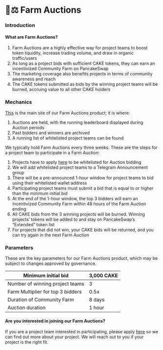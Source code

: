 # 🧑⚖ Farm Auctions

### Introduction

#### What are Farm Auctions?

1. Farm Auctions are a highly effective way for project teams to boost token liquidity, increase trading volume, and draw in organic traffic/users
2. As long as a project bids with sufficient CAKE tokens, they can earn an incentivized Community Farm on PancakeSwap
3. The marketing coverage also benefits projects in terms of community awareness and reach&#x20;
4. The CAKE tokens submitted as bids by the winning project teams will be burned, accruing value to all other CAKE holders

### Mechanics

[This](https://pancakeswap.finance/farms/auction) is the main site of our Farm Auctions product; it is where:

1. Auctions are held, with the running leaderboard displayed during Auction periods
2. Past bidders and winners are archived
3. A running list of whitelisted project teams can be found

We typically hold Farm Auctions every three weeks. These are the steps for a project team to participate in a Farm Auction:

1. Projects have to apply [here](https://docs.google.com/forms/d/e/1FAIpQLSfQNsAfh98SAfcqJKR3is2hdvMRdnvfd2F3Hql96vXHgIi3Bw/viewform) to be whitelisted for Auction bidding
2. We will add whitelisted project teams to a Telegram Announcement group
3. There will be a pre-announced 1-hour window for project teams to bid using their whitelisted wallet address
4. Participating project teams must submit a bid that is equal to or higher than the minimum initial bid
5. At the end of the 1-hour window, the top 3 bidders will earn an incentivized Community Farm within 48 hours of the Farm Auction ending
6. All CAKE bids from the 3 winning projects will be burned. Winning projects’ tokens will be added to and stay on PancakeSwap’s “Extended” token list
7. For projects that did not win, your CAKE bids will be returned, and you can try again in the next Farm Auction

### Parameters

These are the key parameters for our Farm Auctions product, which may be subject to changes approved by governance.

| Minimum initial bid               | 3,000 CAKE |
| --------------------------------- | ---------- |
| Number of winning project teams   | 3          |
| Farm Multiplier for top 3 bidders | 0.5x       |
| Duration of Community Farm        | 8 days     |
| Auction duration                  | 1 hour     |

#### Are you interested in joining our Farm Auctions?

If you are a project team interested in participating, please apply [here](https://docs.google.com/forms/d/e/1FAIpQLSfQNsAfh98SAfcqJKR3is2hdvMRdnvfd2F3Hql96vXHgIi3Bw/viewform) so we can find out more about your project. We will reach out to you if your project is the right fit.
